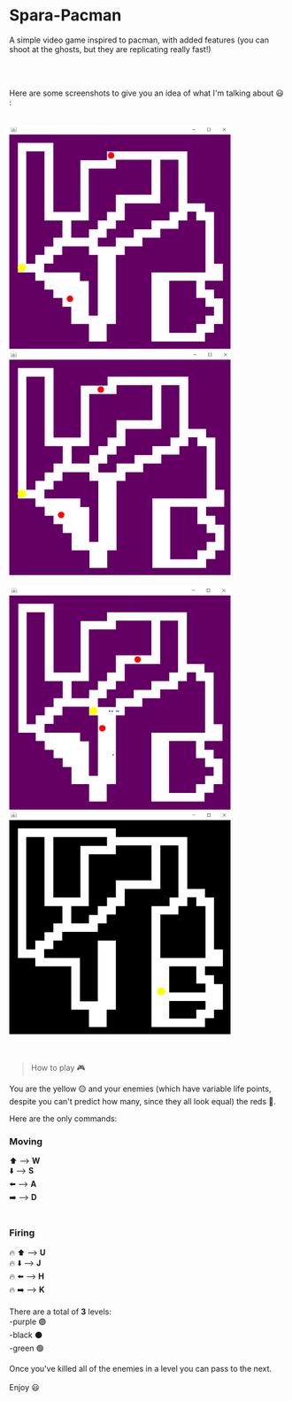 # Spara-Pacman
A simple video game inspired to pacman, with added features (you can shoot at the ghosts, but they are replicating really fast!)

<br>
<br>

Here are some screenshots to give you an idea of what I'm talking about :smiley: :
<br>
<br>
<br>
![level 1](/screenshots/s1.png)
![level 1](/screenshots/s2.png)
<br>
<br>
![level 1 with Pacman firing](/screenshots/s3.png)
![level 2](/screenshots/s4.png)
<br>
<br>
<br>

> How to play 🎮

You are the yellow 🟡 and your enemies (which have variable life points, despite you can't predict how many, since they all look equal) the reds 🔴.

Here are the only commands:

### Moving ###
⬆️ --> **W**
<br>
⬇️ --> **S**
<br>
⬅️ --> **A**
<br>
➡️ --> **D**
<br>
<br>
### Firing ###
🔥 ⬆️ --> **U**
<br>
🔥 ⬇️ --> **J**
<br>
🔥 ⬅️ --> **H**
<br>
🔥 ➡️ --> **K**
<br>
<br>
There are a total of **3** levels:
<br>
-purple 🟣
<br>
-black  ⚫
<br>
-green  🟢
<br>

Once you've killed all of the enemies in a level you can pass to the next.
<br>
<br>
Enjoy :smiley:




